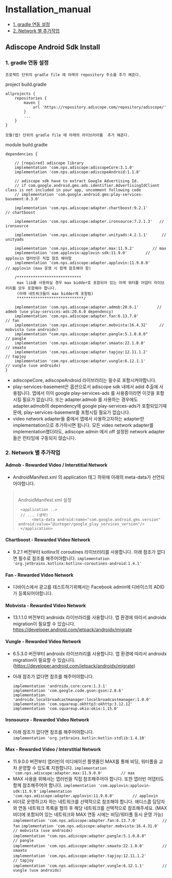 Installation_manual
===================
- [1. gradle 연동 설정](https://github.com/adiscope/Adiscope-Android-Sample/blob/master/docs/installation_manual.md#1-gradle-연동-설정)
- [2. Network 별 추가작업](https://github.com/adiscope/Adiscope-Android-Sample/blob/master/docs/installation_manual.md#2-network-별-추가작업)


## Adiscope Android Sdk Install

### 1. gradle 연동 설정

`프로젝트 단위의 gradle file 에 아래의 repository 주소를 추가 해준다.`

project build.gradle
```
allprojects {
    repositories {
        maven {
            url 'https://repository.adiscope.com/repository/adiscope/'
        }
        ...
    }
}
```

`모듈(앱) 단위의 gradle file 에 아래의 라이브러리를  추가 해준다.`

module build.gradle
```
dependencies {

    // [required] adiscope library
    implementation 'com.nps.adiscope:adiscopeCore:3.1.0'
    implementation 'com.nps.adiscope:adiscopeAndroid:1.1.8'

    // adiscope sdk have to extract Google Advertising Id.
    // if com.google.android.gms.ads.identifier.AdvertisingIdClient class is not included in your app, uncomment following code
    // implementation 'com.google.android.gms:play-services-basement:8.3.0'

    implementation 'com.nps.adiscope:adapter.chartboost:9.2.1'        // chartboost

    implementation 'com.nps.adiscope:adapter.ironsource:7.2.1.3'   // ironsource

    implementation 'com.nps.adiscope:adapter.unityads:4.2.1.1'      // unityads

    implementation 'com.nps.adiscope:adapter.max:11.9.2'        // max
    implementation 'com.applovin:applovin-sdk:11.9.0'        // applovin 앱러빈은 직접 참조 해야함
    implementation 'com.nps.adiscope:adapter.applovin:11.9.0.0'        // applovin (max 운영 시 함께 참조해야 함)

    /****************************
     max lib를 사용하실 경우 max bidder로 포함되어 있는 아래 워터폴 어댑터 라이브러리를 모두 포함해야 합니다.
     (아래 네트워크들이 max bidder에 포함됨)
     *****************************/

    implementation 'com.nps.adiscope:adapter.admob:20.6.1'        // admob (use play-services-ads:20.6.0 dependency)
    implementation 'com.nps.adiscope:adapter.fan:6.13.7.0'           // fan
    implementation 'com.nps.adiscope:adapter.mobvista:16.4.32'     // mobvista (use androidx)
    implementation "com.nps.adiscope:adapter.pangle:5.1.0.8.0"        // pangle
    implementation 'com.nps.adiscope:adapter.smaato:22.1.0.0'        // smaato
    implementation 'com.nps.adiscope:adapter.tapjoy:12.11.1.2'        // tapjoy
    implementation 'com.nps.adiscope:adapter.vungle:6.12.1.1'        // vungle (use androidx)
}
```

- adiscopeCore, adiscopeAndroid 라이브러리는 필수로 포함시켜야합니다.
- play-services-basement은 옵션으로서 adiscope sdk 내에서 adid 추출에 사용됩니다. 앱에서 이미 google play-services-ads 를 사용중이라면 이것을 포함시킬 필요가 없습니다. 또는 adapter.admob 를 사용하는 경우에도 adapter.admob의 dependency에 google play-services-ads가 포함되있기때문에, play-services-basement를 포함시킬 필요가 없습니다.
- video network adapter들 중에서 앱에서 사용하고자하는 adapter만 implementation으로 추가하시면 됩니다. 모든 video network adapter를 implementation했더라도, adiscope admin 에서 off 설정된 network adapter들은 런타임에 구동되지 않습니다.

### 2. Network 별 추가작업

#### Admob - Rewarded Video / Interstitial Network
* AndroidManifest.xml 의 application 태그 하위에 아래의 meta-data가 선언되어야합니다.
>  <br>AndroidManifest.xml 설정
> ```
>  <application ..>
>  // ... (생략)
>       <meta-data android:name="com.google.android.gms.version" android:value="@integer/google_play_services_version"/>
>  </application>
>  ```

#### Chartboost - Rewarded Video Network
* 9.2.1 버전부터 kotlinx의 coroutines 라이브러리를 사용합니다. 아래 참조가 없다면 필수로 참조를 해주어야합니다.
  `implementation 'org.jetbrains.kotlinx:kotlinx-coroutines-android:1.4.1'`

#### Fan - Rewarded Video Network
* 디바이스에서 광고를 테스트하기위해서는 Facebook admin에 디바이스의 ADID가 등록되어야합니다.

#### Mobvista - Rewarded Video Network
* 13.1.1.0 버전부터 androidx 라이브러리를 사용합니다. 앱 환경에 따라서 androidx migration이 필요할 수 있습니다. <a href="#heading-ids">https://developer.android.com/jetpack/androidx/migrate </a>

#### Vungle - Rewarded Video Network
* 6.5.3.0 버전부터 androidx 라이브러리를 사용합니다. 앱 환경에 따라서 androidx migration이 필요할 수 있습니다. (https://developer.android.com/jetpack/androidx/migrate)
* 아래 참조가 없다면 참조를 해주어야합니다.  

  `implementation 'androidx.core:core:1.3.1'`  
  `implementation 'com.google.code.gson:gson:2.8.6'`  
  `implementation 'androidx.localbroadcastmanager:localbroadcastmanager:1.0.0'`  
  `implementation 'com.squareup.okhttp3:okhttp:3.12.12'`  
  `implementation 'com.squareup.okio:okio:1.15.0'`  


#### Ironsource - Rewarded Video Network
* 아래 참조가 없다면 참조를 해주어야합니다.  
  `implementation 'org.jetbrains.kotlin:kotlin-stdlib:1.4.10'`

#### Max - Rewarded Video / Interstitial Network
* 11.9.0.0 버전부터 앱러빈의 미디에이션 플랫폼인 MAX를 통해 비딩, 워터폴을 교차 운영할 수 있도록 지원합니다.
   `implementation 'com.nps.adiscope:adapter.max:11.9.0.0'        // max`
* MAX 사용을 위해서는 앱러빈을 직접 참조해주어야 합니다. 또한 앱러빈 어댑터도 함께 참조해주어야 합니다.
  `implementation 'com.applovin:applovin-sdk:11.9.0'`
  `implementation 'com.nps.adiscope:adapter.applovin:11.9.0.0'        // applovin`
* 비더로 운영하고자 하는 네트워크를 선택적으로 참조해야 합니다. 애디스콥 담당자와 연동 네트워크 목록을 협의 후 해당 네트워크를 선택적으로 참조해주세요. (MAX 비더에 포함되어 있는 네트워크와 MAX 연동 시에는 비딩/워터폴 동시 운영 가능)
  `implementation 'com.nps.adiscope:adapter.fan:6.13.7.0'           // fan`
  `implementation 'com.nps.adiscope:adapter.mobvista:16.4.31.0'     // mobvista (use androidx)`  
  `implementation "com.nps.adiscope:adapter.pangle:5.1.0.8.0"        // pangle`  
  `implementation 'com.nps.adiscope:adapter.smaato:22.1.0.0'        // smaato`  
  `implementation 'com.nps.adiscope:adapter.tapjoy:12.11.1.2'        // tapjoy`  
  `implementation 'com.nps.adiscope:adapter.vungle:6.12.1.1'        // vungle (use androidx)`
